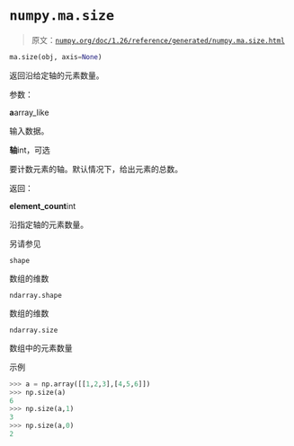 # `numpy.ma.size`

> 原文：[`numpy.org/doc/1.26/reference/generated/numpy.ma.size.html`](https://numpy.org/doc/1.26/reference/generated/numpy.ma.size.html)

```py
ma.size(obj, axis=None)
```

返回沿给定轴的元素数量。

参数：

**a**array_like

输入数据。

**轴**int，可选

要计数元素的轴。默认情况下，给出元素的总数。

返回：

**element_count**int

沿指定轴的元素数量。

另请参见

`shape`

数组的维数

`ndarray.shape`

数组的维数

`ndarray.size`

数组中的元素数量

示例

```py
>>> a = np.array([[1,2,3],[4,5,6]])
>>> np.size(a)
6
>>> np.size(a,1)
3
>>> np.size(a,0)
2 
```
